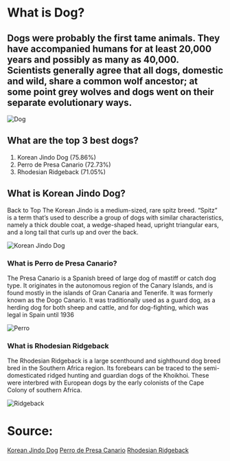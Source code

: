 # What is Dog?
## Dogs were probably the first tame animals. They have accompanied humans for at least 20,000 years and possibly as many as 40,000. Scientists generally agree that all dogs, domestic and wild, share a common wolf ancestor; at some point grey wolves and dogs went on their separate evolutionary ways. 
![Dog](https://tse1.mm.bing.net/th?id=OIP.tDmt1DkHIDXbvIuNWJgg0QHaE8&pid=Api&P=0&w=300&h=300)
## What are the top 3 best dogs?
1. Korean Jindo Dog (75.86%)
2. Perro de Presa Canario (72.73%)
3. Rhodesian Ridgeback (71.05%)
## What is Korean Jindo Dog?
Back to Top The Korean Jindo is a medium-sized, rare spitz breed. “Spitz” is a term that’s used to describe a group of dogs with similar characteristics, namely a thick double coat, a wedge-shaped head, upright triangular ears, and a long tail that curls up and over the back.

![Korean Jindo Dog](https://tse1.mm.bing.net/th?id=OIP.I2D5tQDRk8rGHjW9ohTGPQHaE8&pid=Api&P=0)
### What is Perro de Presa Canario?
The Presa Canario is a Spanish breed of large dog of mastiff or catch dog type. It originates in the autonomous region of the Canary Islands, and is found mostly in the islands of Gran Canaria and Tenerife. It was formerly known as the Dogo Canario. It was traditionally used as a guard dog, as a herding dog for both sheep and cattle, and for dog-fighting, which was legal in Spain until 1936

![Perro](https://tse1.mm.bing.net/th?id=OIP.fbPZJGQJygkpQQdWNb7T6gHaE8&pid=Api&P=0)
### What is Rhodesian Ridgeback
The Rhodesian Ridgeback is a large scenthound and sighthound dog breed bred in the Southern Africa region. Its forebears can be traced to the semi-domesticated ridged hunting and guardian dogs of the Khoikhoi. These were interbred with European dogs by the early colonists of the Cape Colony of southern Africa.

![Ridgeback](https://tse4.mm.bing.net/th?id=OIP.53IXK3sSRC-ONugj4mlzLQHaFn&pid=Api&P=0)
# Source:
[Korean Jindo Dog](https://tse1.mm.bing.net/th?id=OIP.I2D5tQDRk8rGHjW9ohTGPQHaE8&pid=Api&P=0)
[Perro de Presa Canario](https://tse1.mm.bing.net/th?id=OIP.fbPZJGQJygkpQQdWNb7T6gHaE8&pid=Api&P=0)
[Rhodesian Ridgeback](https://tse1.mm.bing.net/th?id=OIP.fbPZJGQJygkpQQdWNb7T6gHaE8&pid=Api&P=0)
